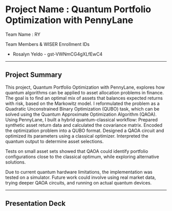 # Project Name : Quantum Portfolio Optimization with PennyLane

Team Name : RY 

Team Members & WISER Enrollment IDs  
- Rosalyn Yeldo - gst-VWNmCG4gXLfEwC4

---

## Project Summary   
This project, Quantum Portfolio Optimization with PennyLane, explores how quantum algorithms can be applied to asset allocation problems in finance. The goal is to find an optimal mix of assets that balances expected returns with risk, based on the Markowitz model.
I reformulated the problem as a Quadratic Unconstrained Binary Optimization (QUBO) task, which can be solved using the Quantum Approximate Optimization Algorithm (QAOA). Using PennyLane, I built a hybrid quantum-classical workflow:
Prepared synthetic asset return data and calculated the covariance matrix.
Encoded the optimization problem into a QUBO format.
Designed a QAOA circuit and optimized its parameters using a classical optimizer.
Interpreted the quantum output to determine asset selections.

Tests on small asset sets showed that QAOA could identify portfolio configurations close to the classical optimum, while exploring alternative solutions.

Due to current quantum hardware limitations, the implementation was tested on a simulator. Future work could involve using real market data, trying deeper QAOA circuits, and running on actual quantum devices.

---

## Presentation Deck 
